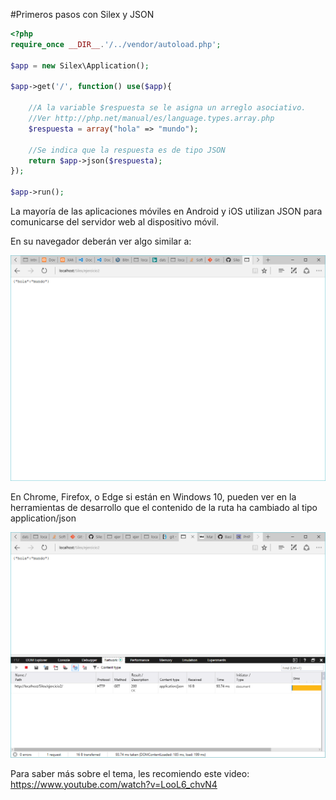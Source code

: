 #Primeros pasos con Silex y JSON 

```php
<?php
require_once __DIR__.'/../vendor/autoload.php';

$app = new Silex\Application();

$app->get('/', function() use($app){
    
    //A la variable $respuesta se le asigna un arreglo asociativo. 
    //Ver http://php.net/manual/es/language.types.array.php
    $respuesta = array("hola" => "mundo");

    //Se indica que la respuesta es de tipo JSON
    return $app->json($respuesta);
});

$app->run();
```
La mayoría de las aplicaciones móviles en Android y iOS utilizan JSON para comunicarse del servidor web
al dispositivo móvil. 

En su navegador deberán ver algo similar a:

![Configuración mínima de Silex en el navegador](https://raw.githubusercontent.com/tiempor3al/Silex/master/docs/images/ejercicio2.png)

En Chrome, Firefox, o Edge si están en Windows 10, pueden ver en la herramientas de desarrollo que el contenido de la ruta ha cambiado al tipo application/json

![Contenido de la ruta](https://raw.githubusercontent.com/tiempor3al/Silex/master/docs/images/ejercicio2_herramientas_desarrollo.png)

Para saber más sobre el tema, les recomiendo este video: https://www.youtube.com/watch?v=LooL6_chvN4